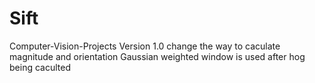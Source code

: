 # Sift
Computer-Vision-Projects
Version 1.0
change the way to caculate magnitude and orientation
Gaussian weighted window is used after hog being caculted
